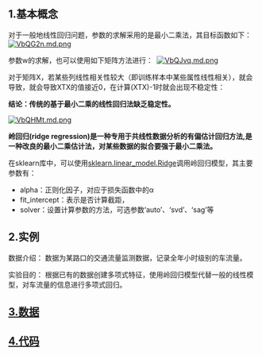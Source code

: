 ## 1.基本概念

对于一般地线性回归问题，参数的求解采用的是最小二乘法，其目标函数如下：
[![VbQG2n.md.png](https://s2.ax1x.com/2019/06/17/VbQG2n.md.png)](https://imgchr.com/i/VbQG2n)


参数w的求解，也可以使用如下矩阵方法进行： 
[![VbQJvq.md.png](https://s2.ax1x.com/2019/06/17/VbQJvq.md.png)](https://imgchr.com/i/VbQJvq)
      

对于矩阵X，若某些列线性相关性较大（即训练样本中某些属性线性相关），就会导致，就会导致XTX的值接近0，在计算(XTX)-1时就会出现不稳定性： 

**结论：传统的基于最小二乘的线性回归法缺乏稳定性。**

[![VbQHMt.md.png](https://s2.ax1x.com/2019/06/17/VbQHMt.md.png)](https://imgchr.com/i/VbQHMt)



**岭回归(ridge regression)是一种专用于共线性数据分析的有偏估计回归方法,是一种改良的最小二乘估计法，对某些数据的拟合要强于最小二乘法。**

在sklearn库中，可以使用[sklearn.linear_model.Ridge](https://scikit-learn.org/stable/modules/generated/sklearn.linear_model.Ridge.html)调用岭回归模型，其主要参数有：

- alpha：正则化因子，对应于损失函数中的α
- fit_intercept：表示是否计算截距，
- solver：设置计算参数的方法，可选参数‘auto’、‘svd’、‘sag’等

## 2.实例

数据介绍： 数据为某路口的交通流量监测数据，记录全年小时级别的车流量。 

实验目的： 根据已有的数据创建多项式特征，使用岭回归模型代替一般的线性模型，对车流量的信息进行多项式回归。

## [3.数据](https://github.com/liangzechao/PythonSklearnML/blob/master/1.回归/1.3岭回归/data.csv)

## [4.代码](https://github.com/liangzechao/PythonSklearnML/blob/master/1.回归/1.3岭回归/RidgeRegression.py)


